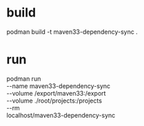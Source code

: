 # build
podman build -t maven33-dependency-sync .

# run
podman run \
--name maven33-dependency-sync \
--volume /export/maven33:/export \
--volume ./root/projects:/projects \
--rm \
localhost/maven33-dependency-sync
